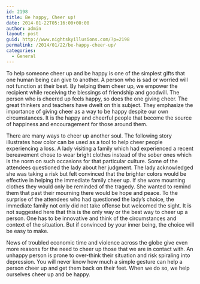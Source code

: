 ```yaml
---
id: 2198
title: Be happy, Cheer up!
date: 2014-01-22T05:16:00+00:00
author: admin
layout: post
guid: http://www.nightskyillusions.com/?p=2198
permalink: /2014/01/22/be-happy-cheer-up/
categories:
  - General
---
```

To help someone cheer up and be happy is one of the simplest gifts that one human being can give to another. A person who is sad or worried will not function at their best. By helping them cheer up, we empower the recipient while receiving the blessings of friendship and goodwill. The person who is cheered up feels happy, so does the one giving cheer. The great thinkers and teachers have dwelt on this subject. They emphasize the importance of giving cheer as a way to be happy despite our own circumstances. It is the happy and cheerful people that become the source of happiness and encouragement for those around them.

There are many ways to cheer up another soul. The following story illustrates how color can be used as a tool to help cheer people experiencing a loss. A lady visiting a family which had experienced a recent bereavement chose to wear bright clothes instead of the sober ones which is the norm on such occasions for that particular culture. Some of the attendees questioned the lady about her judgment. The lady acknowledged she was taking a risk but felt convinced that the brighter colors would be effective in helping the immediate family cheer up. If she wore mourning clothes they would only be reminded of the tragedy. She wanted to remind them that past their mourning there would be hope and peace. To the surprise of the attendees who had questioned the lady’s choice, the immediate family not only did not take offense but welcomed the sight. It is not suggested here that this is the only way or the best way to cheer up a person. One has to be innovative and think of the circumstances and context of the situation. But if convinced by your inner being, the choice will be easy to make.

News of troubled economic time and violence across the globe give even more reasons for the need to cheer up those that we are in contact with. An unhappy person is prone to over-think their situation and risk spiraling into depression. You will never know how much a simple gesture can help a person cheer up and get them back on their feet. When we do so, we help ourselves cheer up and be happy.